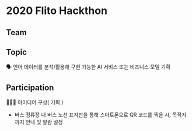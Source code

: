 # 2020 Flito Hackthon

## Team


## Topic
🗣 언어 데이터를 분석/활용해 구현 가능한 AI 서비스 또는 비즈니스 모델 기획 

## Participation
👩🏻‍💻 아이디어 구성( 기획 )
  - 버스 정류장 내 버스 노선 표지판을 통해 스마트폰으로 QR 코드를 찍을 시, 목적지까지 안내 및 알람 설정
